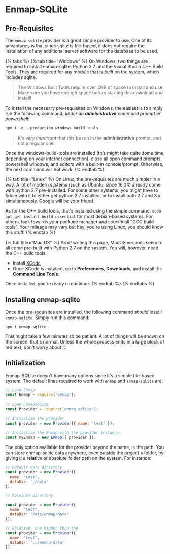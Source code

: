# Enmap-SQLite

## Pre-Requisites

The `enmap-sqlite` provider is a great simple provider to use. One of its advantages is that since sqlite is file-based, it does not require the installation of any additional server software for the database to be used.

{% tabs %}
{% tab title="Windows" %}
On Windows, two things are required to install enmap-sqlite. Python 2.7 and the Visual Studio C++ Build Tools. They are required for any module that is _built_ on the system, which includes sqlite. 

> The Windows Built Tools require over 3GB of space to install and use. Make sure you have enough space before starting this download and install!

To install the necessary pre-requisites on Windows, the easiest is to simply run the following command, _under an **administrative** command prompt or powershell:_

```javascript
npm i -g --production windows-build-tools
```

> It's _very important_ that this be run in the **administrative** prompt, and not a regular one.

Once the windows-build-tools are installed \(this might take quite some time, depending on your internet connection\), close all open command prompts, powershell windows, and editors with a built-in console/prompt. Otherwise, the next command will not work. 
{% endtab %}

{% tab title="Linux" %}
On Linux, the pre-requisites are much simpler in a way. A lot of modern systems \(such as Ubuntu, since 16.04\) already come with python 2.7 pre-installed. For some other systems, you might have to fiddle with it to either get python 2.7 installed, or to install both 2.7 and 3.x simultaneously. Google will be your friend. 

As for the C++ build tools, that's installed using the simple command: `sudo apt-get install build-essential` for most debian-based systems. For others, look towards your package manager and specificall "GCC build tools". Your mileage may vary but hey, you're using Linux, you should know this stuff. 
{% endtab %}

{% tab title="Mac OS" %}
As of writing this page, MacOS versions seem to all come pre-built with Python 2.7 on the system. You will, however, need the C++ build tools. 

* Install [XCode](https://developer.apple.com/xcode/download/)
* Once XCode is installed, go to **Preferences**, **Downloads**, and install the **Command Line Tools**.

Once installed, you're ready to continue. 
{% endtab %}
{% endtabs %}

## Installing enmap-sqlite

Once the pre-requisites are installed, the following command _should_ install `enmap-sqlite`. Simply run this command: 

```text
npm i enmap-sqlite
```

This might take a few minutes so be patient. A lot of things will be shown on the screen, that's normal. Unless the whole process ends in a large block of red text, don't worry about it.

## Initialization

Enmap-SQLite doesn't have many options since it's a simple file-based system. The default lines required to work with `enmap` and `enmap-sqlite` are: 

```javascript
// Load Enmap
const Enmap = require('enmap');
 
// Load EnmapSQLite
const Provider = require('enmap-sqlite');
 
// Initialize the provider
const provider = new Provider({ name: 'test' });
 
// Initialize the Enmap with the provider instance.
const myEnmap = new Enmap({ provider });
```

The only option available for the provider beyond the name, is the path. You can store enmap-sqlite data anywhere, even outside the project's folder, by giving it a relative or absolute folder path on the system. For instance: 

```javascript
// Default data directory
const provider = new Provider({ 
  name: "test",
  dataDir: './data'
});

// Absolute directory

const provider = new Provider({ 
  name: "test",
  dataDir: '/etc/enmap/data'
});

// Relative, one higher than the 
const provider = new Provider({ 
  name: "test",
  dataDir: '../enmap-data'
});
```

